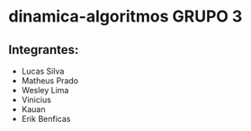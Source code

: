 # dinamica-algoritmos GRUPO 3
## Integrantes:
- Lucas Silva
- Matheus Prado
- Wesley Lima
- Vinicius 
- Kauan
- Erik Benficas
